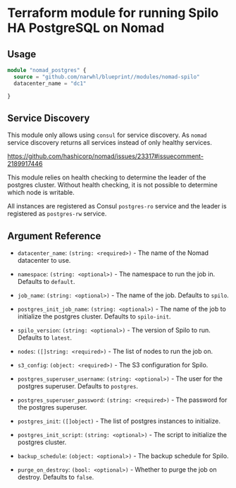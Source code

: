 # Terraform module for running Spilo HA PostgreSQL on Nomad

## Usage

```terraform
module "nomad_postgres" {
  source = "github.com/narwhl/blueprint//modules/nomad-spilo"
  datacenter_name = "dc1"

}
```

## Service Discovery

This module only allows using `consul` for service discovery. As `nomad`
service discovery returns all services instead of only healthy services.

https://github.com/hashicorp/nomad/issues/23317#issuecomment-2189917446

This module relies on health checking to determine the leader of the
postgres cluster. Without health checking, it is not possible to
determine which node is writable.

All instances are registered as Consul `postgres-ro` service and the
leader is registered as `postgres-rw` service.

## Argument Reference

- `datacenter_name`: `(string: <required>)` - The name of the Nomad datacenter to use.

- `namespace`: `(string: <optional>)` - The namespace to run the job in. Defaults to `default`.

- `job_name`: `(string: <optional>)` - The name of the job. Defaults to `spilo`.

- `postgres_init_job_name`: `(string: <optional>)` - The name of the job to initialize the postgres cluster. Defaults to `spilo-init`.

- `spilo_version`: `(string: <optional>)` - The version of Spilo to run. Defaults to `latest`.

- `nodes`: `([]string: <required>)` - The list of nodes to run the job on.

- `s3_config`: `(object: <required>)` - The S3 configuration for Spilo.

- `postgres_superuser_username`: `(string: <optional>)` - The user for the postgres superuser. Defaults to `postgres`.

- `postgres_superuser_password`: `(string: <required>)` - The password for the postgres superuser.

- `postgres_init`: `([]object)` - The list of postgres instances to initialize.

- `postgres_init_script`: `(string: <optional>)` - The script to initialize the postgres cluster.

- `backup_schedule`: `(object: <optional>)` - The backup schedule for Spilo.

- `purge_on_destroy`: `(bool: <optional>)` - Whether to purge the job on destroy. Defaults to `false`.
